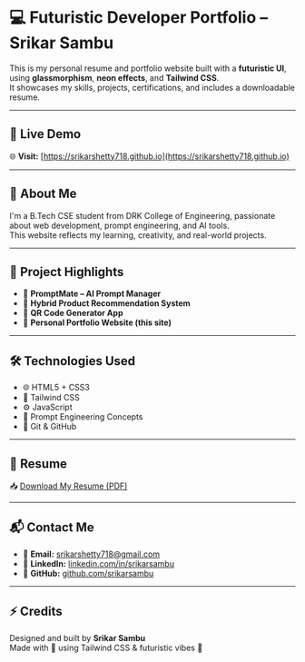 # 💻 Futuristic Developer Portfolio – Srikar Sambu

This is my personal resume and portfolio website built with a **futuristic UI**, using **glassmorphism**, **neon effects**, and **Tailwind CSS**.  
It showcases my skills, projects, certifications, and includes a downloadable resume.

---

## 🚀 Live Demo

🌐 **Visit:** [https://srikarshetty718.github.io](https://srikarshetty718.github.io)

---

## 🧠 About Me

I'm a B.Tech CSE student from DRK College of Engineering, passionate about web development, prompt engineering, and AI tools.  
This website reflects my learning, creativity, and real-world projects.

---

## 📂 Project Highlights

- 🔹 **PromptMate – AI Prompt Manager**  
- 🔹 **Hybrid Product Recommendation System**  
- 🔹 **QR Code Generator App**  
- 🔹 **Personal Portfolio Website (this site)**

---

## 🛠 Technologies Used

- 🌐 HTML5 + CSS3  
- 🎨 Tailwind CSS  
- ⚙️ JavaScript  
- 🧠 Prompt Engineering Concepts  
- 📁 Git & GitHub

---

## 📄 Resume

📥 [Download My Resume (PDF)](Srikar-Sambu-FlowCV-Resume.pdf)

---

## 📬 Contact Me

- 📧 **Email:** [srikarshetty718@gmail.com](mailto:srikarshetty61@gmail.com)  
- 🔗 **LinkedIn:** [linkedin.com/in/srikarsambu](https://www.linkedin.com/in/srikarsambu)  
- 🐙 **GitHub:** [github.com/srikarsambu](https://github.com/srikarsambu)

---

## ⚡ Credits

Designed and built by **Srikar Sambu**  
Made with 💙 using Tailwind CSS & futuristic vibes 🚀
